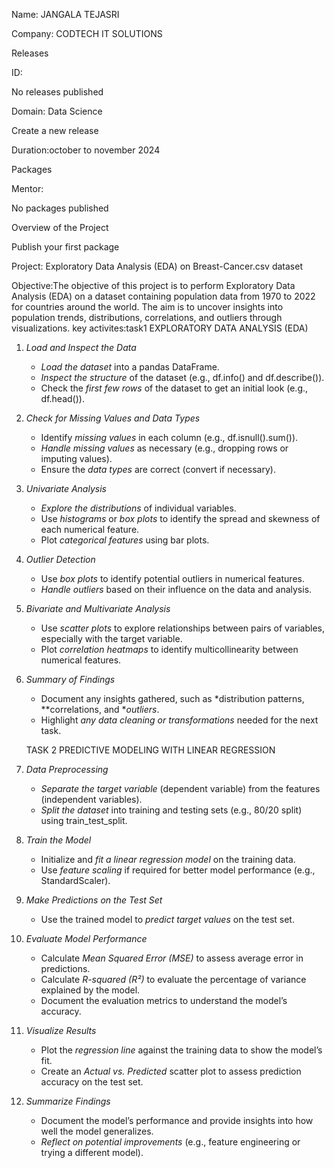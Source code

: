 Name: JANGALA TEJASRI

Company: CODTECH IT SOLUTIONS

Releases

ID:

No releases published

Domain: Data Science

Create a new release

Duration:october to november 2024

Packages

Mentor: 

No packages published

Overview of the Project

Publish your first package

Project: Exploratory Data Analysis (EDA) on Breast-Cancer.csv dataset

Objective:The objective of this project is to perform Exploratory Data Analysis (EDA) on a dataset containing population data from 1970 to 2022 for countries around the world. The aim is to uncover insights into population trends, distributions, correlations, and outliers through visualizations.
key activites:task1
 EXPLORATORY DATA ANALYSIS (EDA)

1. *Load and Inspect the Data*
   - *Load the dataset* into a pandas DataFrame.
   - *Inspect the structure* of the dataset (e.g., df.info() and df.describe()).
   - Check the *first few rows* of the dataset to get an initial look (e.g., df.head()).

2. *Check for Missing Values and Data Types*
   - Identify *missing values* in each column (e.g., df.isnull().sum()).
   - *Handle missing values* as necessary (e.g., dropping rows or imputing values).
   - Ensure the *data types* are correct (convert if necessary).

3. *Univariate Analysis*
   - *Explore the distributions* of individual variables.
   - Use *histograms* or *box plots* to identify the spread and skewness of each numerical feature.
   - Plot *categorical features* using bar plots.

4. *Outlier Detection*
   - Use *box plots* to identify potential outliers in numerical features.
   - *Handle outliers* based on their influence on the data and analysis.

5. *Bivariate and Multivariate Analysis*
   - Use *scatter plots* to explore relationships between pairs of variables, especially with the target variable.
   - Plot *correlation heatmaps* to identify multicollinearity between numerical features.

6. *Summary of Findings*
   - Document any insights gathered, such as *distribution patterns, **correlations, and **outliers*.
   - Highlight *any data cleaning or transformations* needed for the next task.
     
    TASK 2 PREDICTIVE MODELING WITH LINEAR REGRESSION

1. *Data Preprocessing*
   - *Separate the target variable* (dependent variable) from the features (independent variables).
   - *Split the dataset* into training and testing sets (e.g., 80/20 split) using train_test_split.

2. *Train the Model*
   - Initialize and *fit a linear regression model* on the training data.
   - Use *feature scaling* if required for better model performance (e.g., StandardScaler).

3. *Make Predictions on the Test Set*
   - Use the trained model to *predict target values* on the test set.

4. *Evaluate Model Performance*
   - Calculate *Mean Squared Error (MSE)* to assess average error in predictions.
   - Calculate *R-squared (R²)* to evaluate the percentage of variance explained by the model.
   - Document the evaluation metrics to understand the model’s accuracy.

5. *Visualize Results*
   - Plot the *regression line* against the training data to show the model’s fit.
   - Create an *Actual vs. Predicted* scatter plot to assess prediction accuracy on the test set.

6. *Summarize Findings*
   - Document the model’s performance and provide insights into how well the model generalizes.
   - *Reflect on potential improvements* (e.g., feature engineering or trying a different model).




